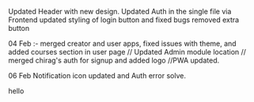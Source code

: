Updated Header with new design.
Updated Auth in the single file via Frontend
updated styling of login button and fixed bugs
removed extra button

04 Feb :- merged creator and user apps, fixed issues with theme, and added courses section in user page // Updated Admin module location // merged chirag's auth for signup and added logo //PWA updated.

06 Feb Notification icon updated and Auth error solve.

hello
